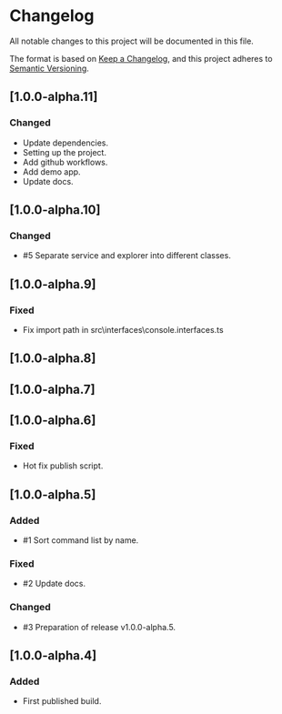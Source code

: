 # Changelog

All notable changes to this project will be documented in this file.

The format is based on [Keep a Changelog](https://keepachangelog.com/en/1.0.0/),
and this project adheres to [Semantic Versioning](https://semver.org/spec/v2.0.0.html).

## [1.0.0-alpha.11]
### Changed
- Update dependencies.
- Setting up the project.
- Add github workflows.
- Add demo app.
- Update docs.

## [1.0.0-alpha.10]
### Changed
- #5 Separate service and explorer into different classes.

## [1.0.0-alpha.9]
### Fixed
- Fix import path in src\interfaces\console.interfaces.ts

## [1.0.0-alpha.8]
## [1.0.0-alpha.7]
## [1.0.0-alpha.6]
### Fixed
- Hot fix publish script.

## [1.0.0-alpha.5]
### Added
- #1 Sort command list by name.

### Fixed
- #2 Update docs.

### Changed
- #3 Preparation of release v1.0.0-alpha.5.

## [1.0.0-alpha.4]
### Added
- First published build.
